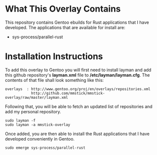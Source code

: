 # What This Overlay Contains

This repository contains Gentoo ebuilds for Rust applications that I have developed. The applications that are
available for install are:

- sys-process/parallel-rust

# Installation Instructions

To add this overlay to Gentoo you will first need to install layman and add this github repository's
**layman.xml** file to **/etc/layman/layman.cfg**. The contents of that file shall look something like this:

    overlays  : http://www.gentoo.org/proj/en/overlays/repositories.xml
                http://github.com/mmstick/mmstick-overlay/raw/master/layman.xml

Following that, you will be able to fetch an updated list of repositories and add my personal repository.

    sudo layman -f
    sudo layman -a mmstick-overlay

Once added, you are then able to install the Rust applications that I have developed conveniently in Gentoo.

    sudo emerge sys-process/parallel-rust

